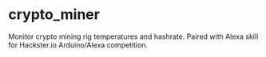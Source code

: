 # crypto_miner
Monitor crypto mining rig temperatures and hashrate. Paired with Alexa skill for Hackster.io Arduino/Alexa competition.
